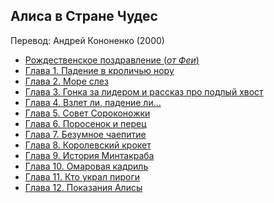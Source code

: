 ## Алиса в Стране Чудес

Перевод: Андрей Кононенко (2000)

- [Рождественское поздравление (_от Феи_)](E:\GITHUB\pro.alice.smartbook.pro\books\Alice\TRANSL\index.html#%D0%A0%D0%BE%D0%B6%D0%B4%D0%B5%D1%81%D1%82%D0%B2%D0%B5%D0%BD%D1%81%D0%BA%D0%BE%D0%B5%20%D0%BF%D0%BE%D0%B7%D0%B4%D1%80%D0%B0%D0%B2%D0%BB%D0%B5%D0%BD%D0%B8%D0%B5%20(_%D0%BE%D1%82%20%D0%A4%D0%B5%D0%B8_))
- [Глава 1. Падение в кроличью нору](E:\GITHUB\pro.alice.smartbook.pro\books\Alice\TRANSL\index.html#%D0%93%D0%BB%D0%B0%D0%B2%D0%B0%201.%20%D0%9F%D0%B0%D0%B4%D0%B5%D0%BD%D0%B8%D0%B5%20%D0%B2%20%D0%BA%D1%80%D0%BE%D0%BB%D0%B8%D1%87%D1%8C%D1%8E%20%D0%BD%D0%BE%D1%80%D1%83)
- [Глава 2. Море слез](E:\GITHUB\pro.alice.smartbook.pro\books\Alice\TRANSL\index.html#%D0%93%D0%BB%D0%B0%D0%B2%D0%B0%202.%20%D0%9C%D0%BE%D1%80%D0%B5%20%D1%81%D0%BB%D0%B5%D0%B7)
- [Глава 3. Гонка за лидером и рассказ про подлый хвост](E:\GITHUB\pro.alice.smartbook.pro\books\Alice\TRANSL\index.html#%D0%93%D0%BB%D0%B0%D0%B2%D0%B0%203.%20%D0%93%D0%BE%D0%BD%D0%BA%D0%B0%20%D0%B7%D0%B0%20%D0%BB%D0%B8%D0%B4%D0%B5%D1%80%D0%BE%D0%BC%20%D0%B8%20%D1%80%D0%B0%D1%81%D1%81%D0%BA%D0%B0%D0%B7%20%D0%BF%D1%80%D0%BE%20%D0%BF%D0%BE%D0%B4%D0%BB%D1%8B%D0%B9%20%D1%85%D0%B2%D0%BE%D1%81%D1%82)
- [Глава 4. Взлет ли, падение ли...](E:\GITHUB\pro.alice.smartbook.pro\books\Alice\TRANSL\index.html#%D0%93%D0%BB%D0%B0%D0%B2%D0%B0%204.%20%D0%92%D0%B7%D0%BB%D0%B5%D1%82%20%D0%BB%D0%B8,%20%D0%BF%D0%B0%D0%B4%D0%B5%D0%BD%D0%B8%D0%B5%20%D0%BB%D0%B8...)
- [Глава 5. Совет Сороконожки](E:\GITHUB\pro.alice.smartbook.pro\books\Alice\TRANSL\index.html#%D0%93%D0%BB%D0%B0%D0%B2%D0%B0%205.%20%D0%A1%D0%BE%D0%B2%D0%B5%D1%82%20%D0%A1%D0%BE%D1%80%D0%BE%D0%BA%D0%BE%D0%BD%D0%BE%D0%B6%D0%BA%D0%B8)
- [Глава 6. Поросенок и перец](E:\GITHUB\pro.alice.smartbook.pro\books\Alice\TRANSL\index.html#%D0%93%D0%BB%D0%B0%D0%B2%D0%B0%206.%20%D0%9F%D0%BE%D1%80%D0%BE%D1%81%D0%B5%D0%BD%D0%BE%D0%BA%20%D0%B8%20%D0%BF%D0%B5%D1%80%D0%B5%D1%86)
- [Глава 7. Безумное чаепитие](E:\GITHUB\pro.alice.smartbook.pro\books\Alice\TRANSL\index.html#%D0%93%D0%BB%D0%B0%D0%B2%D0%B0%207.%20%D0%91%D0%B5%D0%B7%D1%83%D0%BC%D0%BD%D0%BE%D0%B5%20%D1%87%D0%B0%D0%B5%D0%BF%D0%B8%D1%82%D0%B8%D0%B5)
- [Глава 8. Королевский крокет](E:\GITHUB\pro.alice.smartbook.pro\books\Alice\TRANSL\index.html#%D0%93%D0%BB%D0%B0%D0%B2%D0%B0%208.%20%D0%9A%D0%BE%D1%80%D0%BE%D0%BB%D0%B5%D0%B2%D1%81%D0%BA%D0%B8%D0%B9%20%D0%BA%D1%80%D0%BE%D0%BA%D0%B5%D1%82)
- [Глава 9. История Минтакраба](E:\GITHUB\pro.alice.smartbook.pro\books\Alice\TRANSL\index.html#%D0%93%D0%BB%D0%B0%D0%B2%D0%B0%209.%20%D0%98%D1%81%D1%82%D0%BE%D1%80%D0%B8%D1%8F%20%D0%9C%D0%B8%D0%BD%D1%82%D0%B0%D0%BA%D1%80%D0%B0%D0%B1%D0%B0)
- [Глава 10. Омаровая кадриль](E:\GITHUB\pro.alice.smartbook.pro\books\Alice\TRANSL\index.html#%D0%93%D0%BB%D0%B0%D0%B2%D0%B0%2010.%20%D0%9E%D0%BC%D0%B0%D1%80%D0%BE%D0%B2%D0%B0%D1%8F%20%D0%BA%D0%B0%D0%B4%D1%80%D0%B8%D0%BB%D1%8C)
- [Глава 11. Кто украл пироги](E:\GITHUB\pro.alice.smartbook.pro\books\Alice\TRANSL\index.html#%D0%93%D0%BB%D0%B0%D0%B2%D0%B0%2011.%20%D0%9A%D1%82%D0%BE%20%D1%83%D0%BA%D1%80%D0%B0%D0%BB%20%D0%BF%D0%B8%D1%80%D0%BE%D0%B3%D0%B8)
- [Глава 12. Показания Алисы](E:\GITHUB\pro.alice.smartbook.pro\books\Alice\TRANSL\index.html#%D0%93%D0%BB%D0%B0%D0%B2%D0%B0%2012.%20%D0%9F%D0%BE%D0%BA%D0%B0%D0%B7%D0%B0%D0%BD%D0%B8%D1%8F%20%D0%90%D0%BB%D0%B8%D1%81%D1%8B)